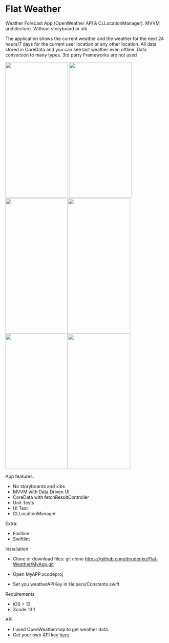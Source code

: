 # Flat Weather
Weather Forecast App (OpenWeather API & CLLocationManager). MVVM architecture. Without storyboard or xib.

The application shows the current weather and the weather for the next 24 hours/7 days for the current user location or any other location. All data stored in CoreData and you can see last weather even offline. Data conversion to many types. 3td party Frameworks are not used

<img src="https://user-images.githubusercontent.com/79332349/154113229-25cd1452-3ef8-40c9-bcd6-86166e944feb.png" width="195" height="422"> <img src="https://user-images.githubusercontent.com/79332349/154113497-4b222b1f-df7c-47c3-bfd7-9aa08e4ae158.png" width="195" height="422"> <img src="https://user-images.githubusercontent.com/79332349/154113590-1c9b1773-c59e-419d-8c55-3759844187d8.png" width="195" height="422"><img src="https://user-images.githubusercontent.com/79332349/154113706-0a72a44e-023e-4e24-83d5-ef6f5a35d9ad.png" width="195" height="422"><img src="https://user-images.githubusercontent.com/79332349/154113772-6e1c557d-1213-4468-90bd-34d92567bf26.png" width="195" height="422"><img src="https://user-images.githubusercontent.com/79332349/154114015-cea312cc-96d6-4f14-b886-6e677c8a476a.png" width="195" height="422">

App features:
- No storyboards and xibs
- MVVM with Data Driven UI
- CoreData with fetchResultController
- Unit Tests
- UI Test
- CLLocationManager

Extra:
- Fastline
- Swiftlint


Installation

- Clone or download files:
git clone https://github.com/dirudenko/Flat-Weather/MyApp.git

- Open MyAPP.xcodeproj
- Set you weatherAPIKey in Helpers/Constants.swift

Requirements
- iOS > 13
- Xcode 13.1

API
- I used OpenWeathermap to get weather data.
- Get your own API key [here](https://home.openweathermap.org/api_keys).

